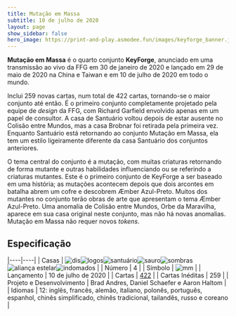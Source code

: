 ```yaml
---
title: Mutação em Massa
subtitle: 10 de julho de 2020
layout: page
show_sidebar: false
hero_image: https://print-and-play.asmodee.fun/images/keyforge_banner.jpg
---
```


**Mutação em Massa** é o quarto conjunto **KeyForge**, anunciado em uma transmissão ao vivo da FFG em 30 de janeiro de 2020 e lançado em 29 de maio de 2020
na China e Taiwan e em 10 de julho de 2020 em todo o mundo.

Inclui 259 novas cartas, num total de 422 cartas, tornando-se o maior conjunto até então. É o primeiro conjunto completamente projetado pela equipe de
_design_ da FFG, com Richard Garfield envolvido apenas em um papel de consultor. A casa de Santuário voltou depois de estar ausente no Colisão entre Mundos,
mas a casa Brobnar foi retirada pela primeira vez. Enquanto Santuário está retornando ao conjunto Mutação em Massa, ela tem um estilo ligeiramente diferente
da casa Santuário dos conjuntos anteriores.

O tema central do conjunto é a mutação, com muitas criaturas retornando de forma mutante e outras habilidades influenciando ou se referindo a criaturas mutantes.
Este é o primeiro conjunto de KeyForge a ser baseado em uma história; as mutações acontecem depois que dois arcontes em batalha abrem um cofre e descobrem Æmber
Azul-Preto. Muitos dos mutantes no conjunto terão obras de arte que apresentam o tema Æmber Azul-Preto. Uma anomalia de Colisão entre Mundos, Orbe da Maravilha,
aparece em sua casa original neste conjunto, mas não há novas anomalias. Mutação em Massa não requer novos _tokens_.

## Especificação

|----|----|
| Casas | ![dis](https://archonarcana.com/images/thumb/e/e8/Dis.png/22px-Dis.png)![logos](https://archonarcana.com/images/thumb/c/ce/Logos.png/22px-Logos.png)![santuário](https://archonarcana.com/images/thumb/c/c7/Sanctum.png/22px-Sanctum.png)![sauro](https://archonarcana.com/images/thumb/9/9e/Saurian_P.png/22px-Saurian_P.png)![sombras](https://archonarcana.com/images/thumb/e/ee/Shadows.png/22px-Shadows.png)![aliança estelar](https://archonarcana.com/images/thumb/7/7d/Star_Alliance.png/22px-Star_Alliance.png)![indomados](https://archonarcana.com/images/thumb/b/bd/Untamed.png/22px-Untamed.png) |
| Número | 4 |
| Símbolo | ![mm](https://archonarcana.com/images/thumb/e/e7/Mm.png/19px-Mm.png) |
| Lançamento | 10 de julho de 2020 |
| Cartas | [422](cards) |
| Cartas Inéditas | 259 |
| Projeto e Desenvolvimento | Brad Andres, Daniel Schaefer e Aaron Haltom |
| Idiomas | 12: inglês, francês, alemão, italiano, polonês, português, espanhol, chinês simplificado, chinês tradicional, tailandês, russo e coreano |
